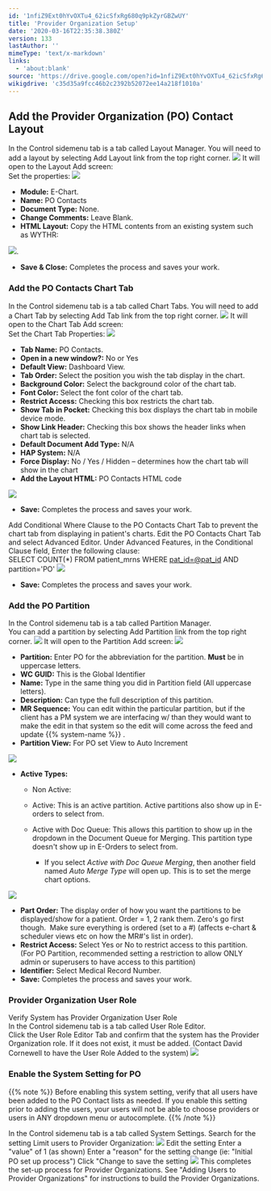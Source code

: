 ```yaml
---
id: '1nfiZ9Ext0hYvOXTu4_62icSfxRg680q9pkZyrGBZwUY'
title: 'Provider Organization Setup'
date: '2020-03-16T22:35:38.380Z'
version: 133
lastAuthor: ''
mimeType: 'text/x-markdown'
links:
  - 'about:blank'
source: 'https://drive.google.com/open?id=1nfiZ9Ext0hYvOXTu4_62icSfxRg680q9pkZyrGBZwUY'
wikigdrive: 'c35d35a9fcc46b2c2392b52072ee14a218f1010a'
---
```

## Add the Provider Organization (PO) Contact Layout

In the Control sidemenu tab is a tab called Layout Manager. You will need to add a layout by selecting Add Layout link from the top right corner.
![](../provider-organization-setup.assets/874361530ef8807849cd2b5c400a925e.png)
It will open to the Layout Add screen:  
Set the properties:
![](../provider-organization-setup.assets/2ce77c638f531fb64a3408bfd8ea5181.png)

* <strong>Module:</strong> E-Chart.
* <strong>Name:</strong> PO Contacts
* <strong>Document Type:</strong> None.
* <strong>Change Comments:</strong> Leave Blank.
* <strong>HTML Layout:</strong> Copy the HTML contents from an existing system such as WYTHR:

![](../provider-organization-setup.assets/2d47535f334c7353c08dcd8df614ded0.png).

* <strong>Save & Close:</strong> Completes the process and saves your work.


### Add the PO Contacts Chart Tab

In the Control sidemenu tab is a tab called Chart Tabs. You will need to add a Chart Tab by selecting Add Tab link from the top right corner.
![](../provider-organization-setup.assets/ac6b39d25f21e33d3da6fda477fb0b8e.png)
It will open to the Chart Tab Add screen:  
Set the Chart Tab Properties:
![](../provider-organization-setup.assets/62687b8dcfabdf415df15fcb68399df8.png)

* <strong>Tab Name:</strong> PO Contacts.
* <strong>Open in a new window?:</strong> No or Yes
* <strong>Default View:</strong> Dashboard View.
* <strong>Tab Order:</strong> Select the position you wish the tab display in the chart.
* <strong>Background Color:</strong> Select the background color of the chart tab.
* <strong>Font Color:</strong> Select the font color of the chart tab.
* <strong>Restrict Access:</strong> Checking this box restricts the chart tab.
* <strong>Show Tab in Pocket:</strong> Checking this box displays the chart tab in mobile device mode.
* <strong>Show Link Header:</strong> Checking this box shows the header links when chart tab is selected.
* <strong>Default Document Add Type:</strong> N/A
* <strong>HAP System:</strong> N/A
* <strong>Force Display:</strong> No / Yes / Hidden – determines how the chart tab will show in the chart
* <strong>Add the Layout HTML:</strong> PO Contacts HTML code

![](../provider-organization-setup.assets/22dad32c1926482e18c93f72c42cc085.png)

* <strong>Save:</strong> Completes the process and saves your work.

Add Conditional Where Clause to the PO Contacts Chart Tab to prevent the chart tab from displaying in patient's charts. Edit the PO Contacts Chart Tab and select Advanced Editor. Under Advanced Features, in the Conditional Clause field, Enter the following clause:  
SELECT COUNT(*) FROM patient_mrns WHERE [pat_id=@pat_id](about:blank) AND partition='PO'
![](../provider-organization-setup.assets/625337e714d4ec012dd613a11e43cdff.png)

* <strong>Save:</strong> Completes the process and saves your work.


### Add the PO Partition

In the Control sidemenu tab is a tab called Partition Manager.  
You can add a partition by selecting Add Partition link from the top right corner.
![](../provider-organization-setup.assets/4b0f4550e155ee22b53f0712c79ce855.png)
It will open to the Partition Add screen:
![](../provider-organization-setup.assets/63853420149796d8ee4401cdf255ca57.png)

* <strong>Partition:</strong> Enter PO for the abbreviation for the partition. <strong>Must</strong> be in uppercase letters.
* <strong>WC GUID:</strong> This is the Global Identifier
* <strong>Name:</strong> Type in the same thing you did in Partition field (All uppercase letters).
* <strong>Description:</strong> Can type the full description of this partition.
* <strong>MR Sequence:</strong> You can edit within the particular partition, but if the client has a PM system we are interfacing w/ than they would want to make the edit in that system so the edit will come across the feed and update {{% system-name %}} .
* <strong>Partition View:</strong> For PO set View to Auto Increment

![](../provider-organization-setup.assets/f28fa8400b4c5121b99d3481cf3fc00a.png)

* <strong>Active Types:</strong>


   * Non Active:
   * Active: This is an active partition. Active partitions also show up in E-orders to select from.
   * Active with Doc Queue: This allows this partition to show up in the dropdown in the Document Queue for Merging. This partition type doesn't show up in E-Orders to select from.




      * If you select <em>Active with Doc Queue Merging</em>, then another field named <em>Auto Merge Type</em> will open up. This is to set the merge chart options.



![](../provider-organization-setup.assets/2736685c1c0a989f298bbebca582d99b.png)

* <strong>Part Order:</strong> The display order of how you want the partitions to be displayed/show for a patient. Order = 1, 2 rank them. Zero's go first though.  Make sure everything is ordered (set to a #) (affects e-chart & scheduler views etc on how the MR#'s list in order).
* <strong>Restrict Access:</strong> Select Yes or No to restrict access to this partition. (For PO Partition, recommended setting a restriction to allow ONLY admin or superusers to have access to this partition)
* <strong>Identifier:</strong> Select Medical Record Number.
* <strong>Save:</strong> Completes the process and saves your work.


### Provider Organization User Role

Verify System has Provider Organization User Role  
In the Control sidemenu tab is a tab called User Role Editor.  
Click the User Role Editor Tab and confirm that the system has the Provider Organization role. If it does not exist, it must be added. (Contact David Cornewell to have the User Role Added to the system)
![](../provider-organization-setup.assets/15340eaa9fa24c57ab18b5be7a30a056.png)

### Enable the System Setting for PO

{{% note %}}
Before enabling this system setting, verify that all users have been added to the PO Contact lists as needed. If you enable this setting prior to adding the users, your users will not be able to choose providers or users in ANY dropdown menu or autocomplete.
{{% /note %}}

In the Control sidemenu tab is a tab called System Settings. Search for the setting Limit users to Provider Organization:
![](../provider-organization-setup.assets/8cbdafbbd4cc64cfe5d49c00c9c8e604.png)
Edit the setting
Enter a "value" of 1 (as shown)
Enter a "reason" for the setting change (ie: "Initial PO set up process")
Click "Change to save the setting
![](../provider-organization-setup.assets/eab8e3c24e8e0ab4b420e8afe285437c.png)
This completes the set-up process for Provider Organizations.
See "Adding Users to Provider Organizations" for instructions to build the Provider Organizations.

